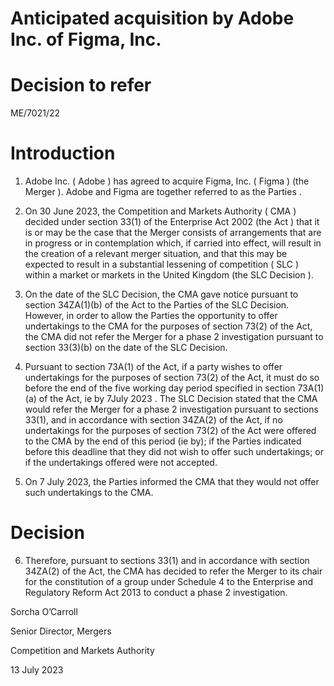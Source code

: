 # Anticipated acquisition by Adobe Inc. of Figma, Inc.

# Decision to refer

ME/7021/22

# Introduction

1. Adobe Inc. ( Adobe ) has agreed to acquire Figma, Inc. ( Figma ) (the Merger ). Adobe and Figma are together referred to as the Parties .

2. On 30 June 2023, the Competition and Markets Authority ( CMA ) decided under section 33(1) of the Enterprise Act 2002 (the Act ) that it is or may be the case that the Merger consists of arrangements that are in progress or in contemplation which, if carried into effect, will result in the creation of a relevant merger situation, and that this may be expected to result in a substantial lessening of competition ( SLC ) within a market or markets in the United Kingdom (the SLC Decision ).

3. On the date of the SLC Decision, the CMA gave notice pursuant to section 34ZA(1)(b) of the Act to the Parties of the SLC Decision. However, in order to allow the Parties the opportunity to offer undertakings to the CMA for the purposes of section 73(2) of the Act, the CMA did not refer the Merger for a phase 2 investigation pursuant to section 33(3)(b) on the date of the SLC Decision.

4. Pursuant to section 73A(1) of the Act, if a party wishes to offer undertakings for the purposes of section 73(2) of the Act, it must do so before the end of the five working day period specified in section 73A(1)(a) of the Act, ie by 7July 2023 . The SLC Decision stated that the CMA would refer the Merger for a phase 2 investigation pursuant to sections 33(1), and in accordance with section 34ZA(2) of the Act, if no undertakings for the purposes of section 73(2) of the Act were offered to the CMA by the end of this period (ie by); if the Parties indicated before this deadline that they did not wish to offer such undertakings; or if the undertakings offered were not accepted.

5. On 7 July 2023, the Parties informed the CMA that they would not offer such undertakings to the CMA.


# Decision

6. Therefore, pursuant to sections 33(1) and in accordance with section 34ZA(2) of the Act, the CMA has decided to refer the Merger to its chair for the constitution of a group under Schedule 4 to the Enterprise and Regulatory Reform Act 2013 to conduct a phase 2 investigation.

Sorcha O’Carroll

Senior Director, Mergers

Competition and Markets Authority

13 July 2023